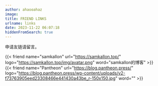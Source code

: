 ```yaml
---
author: ahaooahaz
image: 
title: FRIEND LINKS
urlname: links
date: 2023-11-22 06:07:18
hiddenFromSearch: true
---
```


申请友链请留言。

{{< friend name="samkallon" url="https://samkallon.top/" logo="https://samkallon.top/img/avatar.png" word="samkallon的博客" >}}
{{< friend name="Pantheon" url="https://blog.pantheon.press/" logo="https://blog.pantheon.press/wp-content/uploads/v2-f73763905eed23308466e441430a43be_r-150x150.jpg" word="" >}}
